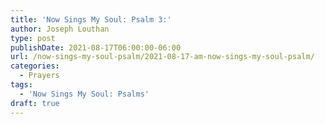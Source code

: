 ```yaml
---
title: 'Now Sings My Soul: Psalm 3:'
author: Joseph Louthan
type: post
publishDate: 2021-08-17T06:00:00-06:00
url: /now-sings-my-soul-psalm/2021-08-17-am-now-sings-my-soul-psalm/
categories:
  - Prayers
tags:
  - 'Now Sings My Soul: Psalms'
draft: true
---
```

<div style="font-variant: small-caps;">

</div>

